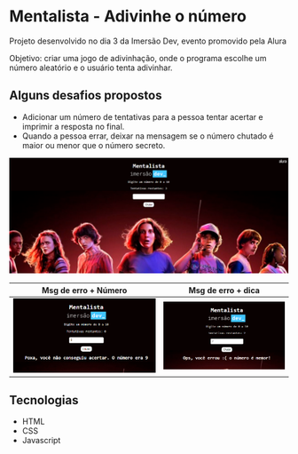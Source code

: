 # Mentalista - Adivinhe o número
Projeto desenvolvido no dia 3 da Imersão Dev, evento promovido pela Alura

Objetivo: criar uma jogo de adivinhação, onde o programa escolhe um número aleatório e o usuário tenta adivinhar.

## Alguns desafios propostos
- Adicionar um número de tentativas para a pessoa tentar acertar e imprimir a resposta no final.
- Quando a pessoa errar, deixar na mensagem se o número chutado é maior ou menor que o número secreto.

![Interface da Calculadora](https://github.com/SantiVinius/mentalista/blob/main/images/mentalista%20v.1.png?raw=true)


Msg de erro + Número       |  Msg de erro + dica 
:-------------------------:|:-------------------------:
![](https://github.com/SantiVinius/mentalista/blob/main/images/mentalista%202.png?raw=true)  |  ![](https://github.com/SantiVinius/mentalista/blob/main/images/mentalista%203.png?raw=true)| 



## Tecnologias
- HTML
- CSS
- Javascript
